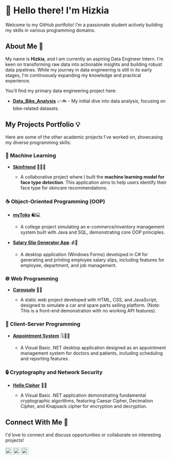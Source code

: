 # 👋 Hello there! I'm Hizkia

Welcome to my GitHub portfolio! I'm a passionate student actively building my skills in various programming domains.

## About Me 🚀

My name is **Hizkia**, and I am currently an aspiring Data Engineer Intern. I'm keen on transforming raw data into actionable insights and building robust data pipelines. While my journey in data engineering is still in its early stages, I'm continuously expanding my knowledge and practical experience.

You'll find my primary data engineering project here:

* [**Data_Bike_Analysis**](https://github.com/hxzkia/Data_Bike_Analysis) 📈🚲 - My initial dive into data analysis, focusing on bike-related datasets.

## My Projects Portfolio 💡

Here are some of the other academic projects I've worked on, showcasing my diverse programming skills:

### 🤖 Machine Learning

* [**Skinfriend**](https://github.com/firza16/Capstone-Project-Skinfriend) 🧑‍🔬✨

  * A collaborative project where I built the **machine learning model for face type detection**. This application aims to help users identify their face type for skincare recommendations.

### ☕ Object-Oriented Programming (OOP)

* [**myToko**](https://github.com/hxzkia/Object-Oriented-Programming/tree/main) 🛍️💻

  * A college project simulating an e-commerce/inventory management system built with Java and SQL, demonstrating core OOP principles.

* [**Salary Slip Generator App**](https://github.com/hxzkia/Visual-Programming/tree/main) 💰📄

  * A desktop application (Windows Forms) developed in C# for generating and printing employee salary slips, including features for employee, department, and job management.

### 🌐 Web Programming

* [**Carousale**](https://github.com/hxzkia/Web-Programming/tree/main) 🚗🌐

  * A static web project developed with HTML, CSS, and JavaScript, designed to simulate a car and spare parts selling platform. (Note: This is a front-end demonstration with no working API features).

### 🤝 Client-Server Programming

* [**Appointment System**](https://github.com/hxzkia/Client-Server-Programming/tree/main) 🗓️👨‍⚕️

  * A Visual Basic .NET desktop application designed as an appointment management system for doctors and patients, including scheduling and reporting features.

### 🔒 Cryptography and Network Security

* [**Hello Cipher**](https://github.com/hxzkia/Cryptography-and-Network-Security/tree/main) 🔑🔐

  * A Visual Basic .NET application demonstrating fundamental cryptographic algorithms, featuring Caesar Cipher, Decimation Cipher, and Knapsack cipher for encryption and decryption.

## Connect With Me 🔗

I'd love to connect and discuss opportunities or collaborate on interesting projects!

[<img align="left" alt="Hizkia | LinkedIn" width="22px" src="https://cdn.jsdelivr.net/npm/simple-icons@v3/icons/linkedin.svg" />][linkedin]
[<img align="left" alt="Hizkia | Instagram" width="22px" src="https://cdn.jsdelivr.net/npm/simple-icons@v3/icons/instagram.svg" />][instagram]
[<img align="left" alt="Hizkia | Whatsapp" width="22px" src="https://cdn.jsdelivr.net/npm/simple-icons@v3/icons/whatsapp.svg" />][whatsapp]

[instagram]: https://www.instagram.com/hxzkia/
[linkedin]: https://www.linkedin.com/in/hizkia-lie
[whatsapp]: https://wa.me/082264882822
